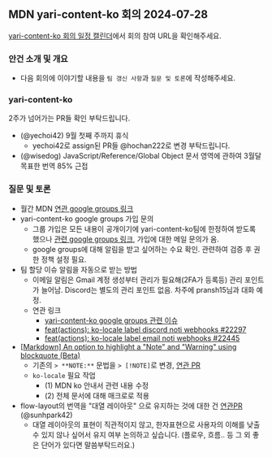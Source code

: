 ## MDN yari-content-ko 회의 2024-07-28

[yari-content-ko 회의 일정 캘린더](https://calendar.google.com/calendar/u/0/embed?src=e43bb879372391269af4ee800723136b5df9a7c01bba63f6f3798504ba6b94e7@group.calendar.google.com&ctz=Asia/Seoul)에서 회의 참여 URL을 확인해주세요.

### 안건 소개 및 개요

- 다음 회의에 이야기할 내용을 `팀 갱신 사항`과 `질문 및 토론`에 작성해주세요.

### yari-content-ko

2주가 넘어가는 PR들 확인 부탁드립니다.

- (@yechoi42) 9월 첫째 주까지 휴식
  - yechoi42로 assign된 PR들 @hochan222로 변경 부탁드립니다.
- (@wisedog) JavaScript/Reference/Global Object 문서 영역에 관하여 3월달 목표한 번역 85% 근접

### 질문 및 토론

- 월간 MDN [연관 google groups 링크](https://groups.google.com/g/yari-content-ko/c/hZATRpCHnT8)
- yari-content-ko google groups 가입 문의
  - 그룹 가입은 모든 내용이 공개이기에 yari-content-ko팀에 한정하여 받도록 했으나 [관련 google groups 링크](https://groups.google.com/g/yari-content-ko/c/hZATRpCHnT8), 가입에 대한 메일 문의가 옴.
  - google groups에 대해 알림을 받고 싶어하는 수요 확인. 관련하여 검증 후 권한 정책 설정 필요.
- 팀 할당 이슈 알림을 자동으로 받는 방법
  - 이메일 알림은 Gmail 계정 생성부터 관리가 필요해(2FA가 등록등) 관리 포인트가 늘어남. Discord는 별도의 관리 포인트 없음. 차주에 pransh15님과 대화 예정.
  - 연관 링크
    - [yari-content-ko google groups 관련 이슈](https://groups.google.com/g/yari-content-ko/c/Ro49amZT-fU)
    - [feat(actions): ko-locale label discord noti webhooks #22297](https://github.com/mdn/translated-content/pull/22297)
    - [feat(actions): ko-locale label email noti webhooks #22445](https://github.com/mdn/translated-content/pull/22445)
- [[Markdown] An option to highlight a "Note" and "Warning" using blockquote (Beta)](https://github.com/orgs/community/discussions/16925)
  - 기존의 `> **NOTE:**` 문법을 `> [!NOTE]`로 변경, [연관 PR](https://github.com/mdn/content/pull/35067#issuecomment-2254497605)
  - `ko-locale` 필요 작업
    - (1) MDN ko 안내서 관련 내용 수정
    - (2) 전체 문서에 대해 매크로로 적용   
- flow-layout의 번역을 "대열 레이아웃" 으로 유지하는 것에 대한 건 [연관PR](https://github.com/mdn/translated-content/pull/21745) (@sunhpark42)
    - 대열 레이아웃의 표현이 직관적이지 않고, 한자표현으로 사용자의 이해를 낮출 수 있지 않나 싶어서 유지 여부 논의하고 싶습니다. (플로우, 흐름.. 등 그 외 좋은 단어가 있다면 말씀부탁드러요.)
